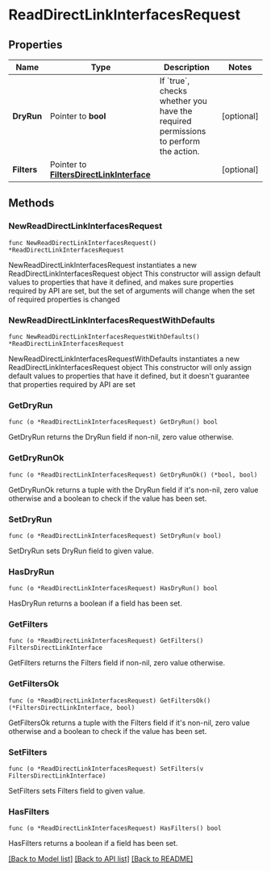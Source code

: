 # ReadDirectLinkInterfacesRequest

## Properties

Name | Type | Description | Notes
------------ | ------------- | ------------- | -------------
**DryRun** | Pointer to **bool** | If &#x60;true&#x60;, checks whether you have the required permissions to perform the action. | [optional] 
**Filters** | Pointer to [**FiltersDirectLinkInterface**](FiltersDirectLinkInterface.md) |  | [optional] 

## Methods

### NewReadDirectLinkInterfacesRequest

`func NewReadDirectLinkInterfacesRequest() *ReadDirectLinkInterfacesRequest`

NewReadDirectLinkInterfacesRequest instantiates a new ReadDirectLinkInterfacesRequest object
This constructor will assign default values to properties that have it defined,
and makes sure properties required by API are set, but the set of arguments
will change when the set of required properties is changed

### NewReadDirectLinkInterfacesRequestWithDefaults

`func NewReadDirectLinkInterfacesRequestWithDefaults() *ReadDirectLinkInterfacesRequest`

NewReadDirectLinkInterfacesRequestWithDefaults instantiates a new ReadDirectLinkInterfacesRequest object
This constructor will only assign default values to properties that have it defined,
but it doesn't guarantee that properties required by API are set

### GetDryRun

`func (o *ReadDirectLinkInterfacesRequest) GetDryRun() bool`

GetDryRun returns the DryRun field if non-nil, zero value otherwise.

### GetDryRunOk

`func (o *ReadDirectLinkInterfacesRequest) GetDryRunOk() (*bool, bool)`

GetDryRunOk returns a tuple with the DryRun field if it's non-nil, zero value otherwise
and a boolean to check if the value has been set.

### SetDryRun

`func (o *ReadDirectLinkInterfacesRequest) SetDryRun(v bool)`

SetDryRun sets DryRun field to given value.

### HasDryRun

`func (o *ReadDirectLinkInterfacesRequest) HasDryRun() bool`

HasDryRun returns a boolean if a field has been set.

### GetFilters

`func (o *ReadDirectLinkInterfacesRequest) GetFilters() FiltersDirectLinkInterface`

GetFilters returns the Filters field if non-nil, zero value otherwise.

### GetFiltersOk

`func (o *ReadDirectLinkInterfacesRequest) GetFiltersOk() (*FiltersDirectLinkInterface, bool)`

GetFiltersOk returns a tuple with the Filters field if it's non-nil, zero value otherwise
and a boolean to check if the value has been set.

### SetFilters

`func (o *ReadDirectLinkInterfacesRequest) SetFilters(v FiltersDirectLinkInterface)`

SetFilters sets Filters field to given value.

### HasFilters

`func (o *ReadDirectLinkInterfacesRequest) HasFilters() bool`

HasFilters returns a boolean if a field has been set.


[[Back to Model list]](../README.md#documentation-for-models) [[Back to API list]](../README.md#documentation-for-api-endpoints) [[Back to README]](../README.md)


